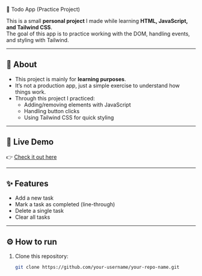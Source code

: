 📝 Todo App (Practice Project)

This is a small **personal project** I made while learning **HTML, JavaScript, and Tailwind CSS**.  
The goal of this app is to practice working with the DOM, handling events, and styling with Tailwind.  

---

## 📜 About
- This project is mainly for **learning purposes**.  
- It’s not a production app, just a simple exercise to understand how things work.  
- Through this project I practiced:
  - Adding/removing elements with JavaScript
  - Handling button clicks
  - Using Tailwind CSS for quick styling

---

## 🚀 Live Demo
👉 [Check it out here](https://deptraiphongnhanhkep2.github.io/todo-app)  


---

## ✨ Features
- Add a new task  
- Mark a task as completed (line-through)  
- Delete a single task  
- Clear all tasks  

---

## ⚙️ How to run
1. Clone this repository:
   ```bash
   git clone https://github.com/your-username/your-repo-name.git
